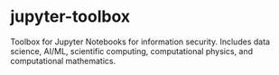 # jupyter-toolbox
Toolbox for Jupyter Notebooks for information security. Includes data science, AI/ML, scientific computing, computational physics, and computational mathematics.
